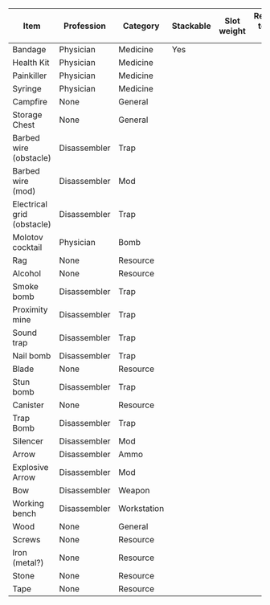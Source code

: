 | Item                       | Profession   | Category    | Stackable | Slot weight | Resource to craft #1 | Resource to craft #2 | Resource to craft #3 | Resource to craft #4 |
| -------------------------- | ------------ | ----------- | --------- | ----------- | -------------------- | -------------------- | -------------------- | -------------------- |
| Bandage                    | Physician    | Medicine    | Yes       |             |                      |                      |                      |                      |
| Health Kit                 | Physician    | Medicine    |           |             |                      |                      |                      |                      |
| Painkiller                 | Physician    | Medicine    |           |             |                      |                      |                      |                      |
| Syringe                    | Physician    | Medicine    |           |             |                      |                      |                      |                      |
| Campfire                   | None         | General     |           |             |                      |                      |                      |                      |
| Storage Chest              | None         | General     |           |             |                      |                      |                      |                      |
| Barbed wire (obstacle)     | Disassembler | Trap        |           |             |                      |                      |                      |                      |
| Barbed wire (mod)          | Disassembler | Mod         |           |             |                      |                      |                      |                      |
| Electrical grid (obstacle) | Disassembler | Trap        |           |             |                      |                      |                      |                      |
| Molotov cocktail           | Physician    | Bomb        |           |             |                      |                      |                      |                      |
| Rag                        | None         | Resource    |           |             |                      |                      |                      |                      |
| Alcohol                    | None         | Resource    |           |             |                      |                      |                      |                      |
| Smoke bomb                 | Disassembler | Trap        |           |             |                      |                      |                      |                      |
| Proximity mine             | Disassembler | Trap        |           |             |                      |                      |                      |                      |
| Sound trap                 | Disassembler | Trap        |           |             |                      |                      |                      |                      |
| Nail bomb                  | Disassembler | Trap        |           |             |                      |                      |                      |                      |
| Blade                      | None         | Resource    |           |             |                      |                      |                      |                      |
| Stun bomb                  | Disassembler | Trap        |           |             |                      |                      |                      |                      |
| Canister                   | None         | Resource    |           |             |                      |                      |                      |                      |
| Trap Bomb                  | Disassembler | Trap        |           |             |                      |                      |                      |                      |
| Silencer                   | Disassembler | Mod         |           |             |                      |                      |                      |                      |
| Arrow                      | Disassembler | Ammo        |           |             |                      |                      |                      |                      |
| Explosive Arrow            | Disassembler | Mod         |           |             |                      |                      |                      |                      |
| Bow                        | Disassembler | Weapon      |           |             |                      |                      |                      |                      |
| Working bench              | Disassembler | Workstation |           |             |                      |                      |                      |                      |
| Wood                       | None         | General     |           |             |                      |                      |                      |                      |
| Screws                     | None         | Resource    |           |             |                      |                      |                      |                      |
| Iron (metal?)              | None         | Resource    |           |             |                      |                      |                      |                      |
| Stone                      | None         | Resource    |           |             |                      |                      |                      |                      |
| Tape                       | None         | Resource    |           |             |                      |                      |                      |                      |